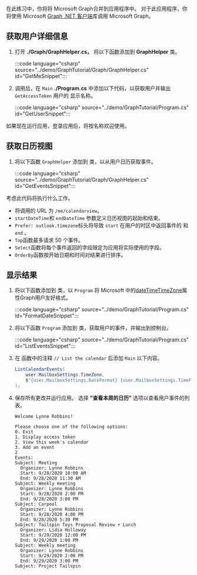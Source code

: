 <!-- markdownlint-disable MD002 MD041 -->

在此练习中，你将将 Microsoft Graph合并到应用程序中。 对于此应用程序，你将使用 Microsoft [Graph .NET 客户端](https://github.com/microsoftgraph/msgraph-sdk-dotnet)库调用 Microsoft Graph。

## <a name="get-user-details"></a>获取用户详细信息

1. 打开 **./Graph/GraphHelper.cs，** 将以下函数添加到 **GraphHelper** 类。

    :::code language="csharp" source="../demo/GraphTutorial/Graph/GraphHelper.cs" id="GetMeSnippet":::

1. 调用后，在 `Main` **./Program.cs** 中添加以下代码，以获取用户并输出 `GetAccessToken` 用户的 显示名称。

    :::code language="csharp" source="../demo/GraphTutorial/Program.cs" id="GetUserSnippet":::

如果现在运行应用，登录应用后，将按名称欢迎使用。

## <a name="get-a-calendar-view"></a>获取日历视图

1. 将以下函数 `GraphHelper` 添加到 类，以从用户日历获取事件。

    :::code language="csharp" source="../demo/GraphTutorial/Graph/GraphHelper.cs" id="GetEventsSnippet":::

考虑此代码将执行什么工作。

- 将调用的 URL 为 `/me/calendarview`。
- `startDateTime`和 `endDateTime` 参数定义日历视图的起始和结束。
- `Prefer: outlook.timezone`标头将导致 `start` 在用户的时区中返回事件的 和 `end` 。
- `Top`函数最多请求 50 个事件。
- `Select`函数将每个事件返回的字段限定为应用将实际使用的字段。
- `OrderBy`函数按开始日期和时间对结果进行排序。

## <a name="display-the-results"></a>显示结果

1. 将以下函数添加到 类，以 `Program` 将 Microsoft 中的[dateTimeTimeZone](/graph/api/resources/datetimetimezone?view=graph-rest-1.0)属性Graph用户友好格式。

    :::code language="csharp" source="../demo/GraphTutorial/Program.cs" id="FormatDateSnippet":::

1. 将以下函数 `Program` 添加到 类，获取用户的事件，并输出到控制台。

    :::code language="csharp" source="../demo/GraphTutorial/Program.cs" id="ListEventsSnippet":::

1. 在 函数中的注释 `// List the calendar` 后添加 `Main` 以下内容。

    ```csharp
    ListCalendarEvents(
        user.MailboxSettings.TimeZone,
        $"{user.MailboxSettings.DateFormat} {user.MailboxSettings.TimeFormat}"
    );
    ```

1. 保存所有更改并运行应用。 选择 **"查看本周的日历"** 选项以查看用户事件的列表。

    ```Shell
    Welcome Lynne Robbins!

    Please choose one of the following options:
    0. Exit
    1. Display access token
    2. View this week's calendar
    3. Add an event
    2
    Events:
    Subject: Meeting
      Organizer: Lynne Robbins
      Start: 9/28/2020 10:00 AM
      End: 9/28/2020 11:30 AM
    Subject: Weekly meeting
      Organizer: Lynne Robbins
      Start: 9/28/2020 2:00 PM
      End: 9/28/2020 3:00 PM
    Subject: Carpool
      Organizer: Lynne Robbins
      Start: 9/28/2020 4:00 PM
      End: 9/28/2020 5:30 PM
    Subject: Tailspin Toys Proposal Review + Lunch
      Organizer: Lidia Holloway
      Start: 9/29/2020 12:00 PM
      End: 9/29/2020 1:00 PM
    Subject: Weekly meeting
      Organizer: Lynne Robbins
      Start: 9/29/2020 2:00 PM
      End: 9/29/2020 3:00 PM
    Subject: Project Tailspin
    ```
